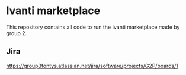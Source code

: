 # Ivanti marketplace
This repository contains all code to run the Ivanti marketplace made by group 2.

## Jira
https://group3fontys.atlassian.net/jira/software/projects/G2P/boards/1

